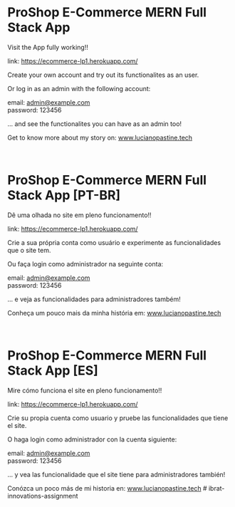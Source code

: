 # ProShop E-Commerce MERN Full Stack App

Visit the App fully working!!

link: https://ecommerce-lp1.herokuapp.com/

Create your own account and try out its functionalites as an user.

Or log in as an admin with the following account:

email: admin@example.com <br>
password: 123456

... and see the functionalites you can have as an admin too!

Get to know more about my story on: www.lucianopastine.tech

<br>

# ProShop E-Commerce MERN Full Stack App [PT-BR]

Dê uma olhada no site em pleno funcionamento!!

link: https://ecommerce-lp1.herokuapp.com/

Crie a sua própria conta como usuário e experimente as funcionalidades que o site tem.

Ou faça login como administrador na seguinte conta:

email: admin@example.com <br>
password: 123456

... e veja as funcionalidades para administradores também!

Conheça um pouco mais da minha história em: www.lucianopastine.tech

<br>

# ProShop E-Commerce MERN Full Stack App [ES]

Mire cómo funciona el site en pleno funcionamento!!

link: https://ecommerce-lp1.herokuapp.com/

Crie su propia cuenta como usuario y pruebe las funcionalidades que tiene el site.

O haga login como administrador con la cuenta siguiente:

email: admin@example.com <br>
password: 123456

... y vea las funcionalidade que el site tiene para administradores también!

Conózca un poco más de mi historia en: www.lucianopastine.tech
#   i b r a t - i n n o v a t i o n s - a s s i g n m e n t  
 